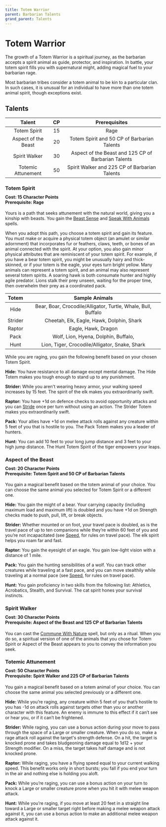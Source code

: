 ```yaml
---
title: Totem Warrior
parent: Barbarian Talents
grand_parent: Talents
---
```


# Totem Warrior
The growth of a Totem Warrior is a spiritual journey, as the barbarian accepts a spirit animal as guide, protector, and inspiration. In battle, your totem spirit fills you with supernatural might, adding magical fuel to your barbarian rage.

Most barbarian tribes consider a totem animal to be kin to a particular clan. In such cases, it is unusual for an individual to have more than one totem animal spirit, though exceptions exist.

## Talents

| Talent | CP | Prerequisites |
|:------:|:--:|:-------------:|
| Totem Spirit        | 15 | Rage |
| Aspect of the Beast | 20 | Totem Spirit and 50 CP of Barbarian Talents |
| Spirit Walker       | 30 | Aspect of the Beast and 125 CP of Barbarian Talents |
| Totemic Attunement  | 50 | Spirit Walker and 225 CP of Barbarian Talents |

### Totem Spirit

<div style="margin-top:-10px;"></div>

#### **Cost:** 15 Character Points<br>**Prerequisite:** Rage
Yours is a path that seeks attunement with the natural world, giving you a kinship with beasts. You gain the [Beast Sense]() and [Speak With Animals](https://stormchaserroleplaying.com/stormchaserRPG/Spells/1/Divination/#speak-with-animals) spells. 

When you adopt this path, you choose a totem spirit and gain its feature. You must make or acquire a physical totem object (an amulet or similar adornment) that incorporates fur or feathers, claws, teeth, or bones of an animal connected with the spirit. At your option, you also gain minor physical attributes that are reminiscent of your totem spirit. For example, if you have a bear totem spirit, you might be unusually hairy and thick-skinned, or if your totem is the eagle, your eyes turn bright yellow. Many animals can represent a totem spirit, and an animal may also  represent several totem spirits. A soaring hawk is both consumate hunter and highly agile predator. Lions stalk their prey unseen, waiting for the proper time, then overwhelm their prey as a coordinated pack.

| Totem | Sample Animals |
|:------:|:--:|
| Hide | Bear, Boar, Crocodile/Alligator, Turtle, Whale, Bull, Buffalo |
| Strider | Cheetah, Elk, Eagle, Hawk, Dolphin, Shark |
| Raptor | Eagle, Hawk, Dragon |
| Pack | Wolf, Lion, Hyena, Dolphin, Buffalo, |
| Hunt | Lion, Tiger, Crocodile/Alligator, Snake, Shark |

While you are raging, you gain the following benefit based on your chosen Totem Spirit.

**Hide:** You have resistance to all damage except mental damage. The Hide Totem makes you tough enough to stand up to any punishment.

**Strider:** While you aren't wearing heavy armor, your walking speed increases by 15 feet. The spirit of the elk makes you extraordinarily swift.

**Raptor:** You have +1d on defence checks to avoid opportunity attacks and you can [Stride](https://stormchaserroleplaying.com/stormchaserRPG/Combat/Moves/Stride/) once per turn without using an action. The Strider Totem makes you extraordinarily swift.

**Pack:** Your allies have +1d on melee attack rolls against any creature within 5 feet of you that is hostile to you. The Pack Totem makes you a leader of hunters.

**Hunt:** You can add 10 feet to your long jump distance and 3 feet to your high jump distance. The Hunt Totem Spirit of the tiger empowers your leaps.

### Aspect of the Beast

<div style="margin-top:-10px;"></div>

#### **Cost:** 20 Character Points<br>**Prerequisite:** Totem Spirit and 50 CP of Barbarian Talents
You gain a magical benefit based on the totem animal of your choice. You can choose the same animal you selected for Totem Spirit or a different one.

**Hide:** You gain the might of a bear. Your carrying capacity (including maximum load and maximum lift) is doubled and you have +1d on Strength checks made to push, pull, lift, or break objects.

**Strider:** Whether mounted or on foot, your travel pace is doubled, as is the travel pace of up to ten companions while they’re within 60 feet of you and you’re not incapacitated (see [Speed](https://stormchaserroleplaying.com/stormchaserRPG/Exploration/Movement/Speed/), for rules on travel pace). The elk spirit helps you roam far and fast.

**Raptor:** You gain the eyesight of an eagle. You gain low-light vision with a distance of 1 mile.

**Pack:** You gain the hunting sensibilities of a wolf. You can track other creatures while traveling at a fast pace, and you can move stealthily while traveling at a normal pace (see [Speed](https://stormchaserroleplaying.com/stormchaserRPG/Exploration/Movement/Speed/), for rules on travel pace).

**Hunt:** You gain proficiency in two skills from the following list: Athletics, Acrobatics, Stealth, and Survival. The cat spirit hones your survival instincts.

### Spirit Walker

<div style="margin-top:-10px;"></div>

#### **Cost:** 30 Character Points<br>**Prerequisite:** Aspect of the Beast and 125 CP of Barbarian Talents
You can cast the [Commune With Nature]() spell, but only as a ritual. When you do so, a spiritual version of one of the animals that you chose for Totem Spirit or Aspect of the Beast appears to you to convey the information you seek.

### Totemic Attunement

<div style="margin-top:-10px;"></div>

#### **Cost:** 50 Character Points<br>**Prerequisite:** Spirit Walker and 225 CP of Barbarian Talents
You gain a magical benefit based on a totem animal of your choice. You can choose the same animal you selected previously or a different one.

**Hide:** While you’re raging, any creature within 5 feet of you that’s hostile to you has -1d on attack rolls against targets other than you or another character with this feature. An enemy is immune to this effect if it can’t see or hear you, or if it can’t be frightened.

**Strider:** While raging, you can use a bonus action during your move to pass through the space of a Large or smaller creature. When you do so, make a rage attack roll against the target's strength defense. On a hit, the target is knocked prone and takes bludgeoning damage equal to 1d12 + your Strength modifier. On a miss, the target takes half damage and is not knocked prone.

**Raptor:** While raging, you have a flying speed equal to your current walking speed. This benefit works only in short bursts; you fall if you end your turn in the air and nothing else is holding you aloft.

**Pack:** While you’re raging, you can use a bonus action on your turn to knock a Large or smaller creature prone when you hit it with melee weapon attack.

**Hunt:** While you’re raging, if you move at least 20 feet in a straight line toward a Large or smaller target right before making a melee weapon attack against it, you can use a bonus action to make an additional melee weapon attack against it.

